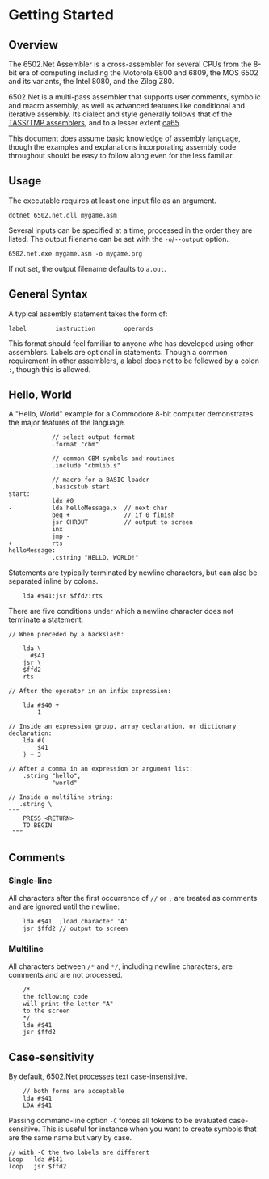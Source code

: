 ﻿# Getting Started

## Overview

The 6502.Net Assembler is a cross-assembler for several CPUs from the 8-bit era of computing including the Motorola 6800 and 6809, the MOS 6502 and its variants, the Intel 8080, and the Zilog Z80.

6502.Net is a multi-pass assembler that supports user comments, symbolic and macro assembly, as well as advanced features like conditional and iterative assembly. Its dialect and style generally follows that of the [TASS/TMP assemblers](http://turbo.style64.org/), and to a lesser extent [ca65](https://cc65.github.io/doc/ca65.html).

This document does assume basic knowledge of assembly language, though the examples and explanations incorporating assembly code throughout should be easy to follow along even for the less familiar.

## Usage

The executable requires at least one input file as an argument.

```
dotnet 6502.net.dll mygame.asm
```

Several inputs can be specified at a time, processed in the order they are listed. The output filename can be set with the `-o`/`--output` option.

```
6502.net.exe mygame.asm -o mygame.prg
```

If not set, the output filename defaults to `a.out`.

## General Syntax

A typical assembly statement takes the form of:

```
label        instruction        operands
```

This format should feel familiar to anyone who has developed using other assemblers. Labels are optional in statements. Though a common requirement in other assemblers, a label does not to be followed by a colon `:`, though this is allowed. 

## Hello, World

A "Hello, World" example for a Commodore 8-bit computer demonstrates the major features of the language.

```
            // select output format
            .format "cbm"

            // common CBM symbols and routines
            .include "cbmlib.s"

            // macro for a BASIC loader
            .basicstub start 
start:
            ldx #0
-           lda helloMessage,x  // next char
            beq +               // if 0 finish
            jsr CHROUT          // output to screen
            inx
            jmp -
+           rts
helloMessage:
            .cstring "HELLO, WORLD!"
```

Statements are typically terminated by newline characters, but can also be separated inline by colons.

```
    lda #$41:jsr $ffd2:rts
```

There are five conditions under which a newline character does not terminate a statement.

```
// When preceded by a backslash:

    lda \
      #$41
    jsr \
    $ffd2
    rts

// After the operator in an infix expression:

    lda #$40 +
        1

// Inside an expression group, array declaration, or dictionary declaration:
    lda #(
        $41
    ) + 3

// After a comma in an expression or argument list:
    .string "hello",
            "world"

// Inside a multiline string:
   .string \
"""
    PRESS <RETURN>
    TO BEGIN
 """
```

## Comments

### Single-line

All characters after the first occurrence of `//` or `;` are treated as comments and are ignored until the newline:

```
    lda #$41  ;load character 'A'
    jsr $ffd2 // output to screen
```

### Multiline

All characters between `/*` and `*/`, including newline characters, are comments and are not processed.

```
    /* 
    the following code
    will print the letter "A"
    to the screen
    */
    lda #$41
    jsr $ffd2
```

## Case-sensitivity

By default, 6502.Net processes text case-insensitive.

```
    // both forms are acceptable
    lda #$41
    LDA #$41
```

Passing command-line option `-C` forces all tokens to be evaluated case-sensitive. This is useful for instance when you want to create symbols that are the same name but vary by case.

```
// with -C the two labels are different
Loop   lda #$41
loop   jsr $ffd2
```





